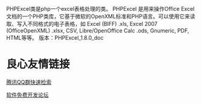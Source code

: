 PHPExcel类是php一个excel表格处理的类。
PHPExcel 是用来操作Office Excel 文档的一个PHP类库，它基于微软的OpenXML标准和PHP语言。可以使用它来读取、写入不同格式的电子表格，如 Excel (BIFF) .xls, Excel 2007 (OfficeOpenXML) .xlsx, CSV, Libre/OpenOffice Calc .ods, Gnumeric, PDF, HTML等等。
版本：PHPExcel_1.8.0_doc

 # 良心友情链接

[腾讯QQ群快速检索](http://u.720life.cn/s/8cf73f7c)

[软件免费开发论坛](http://u.720life.cn/s/bbb01dc0)